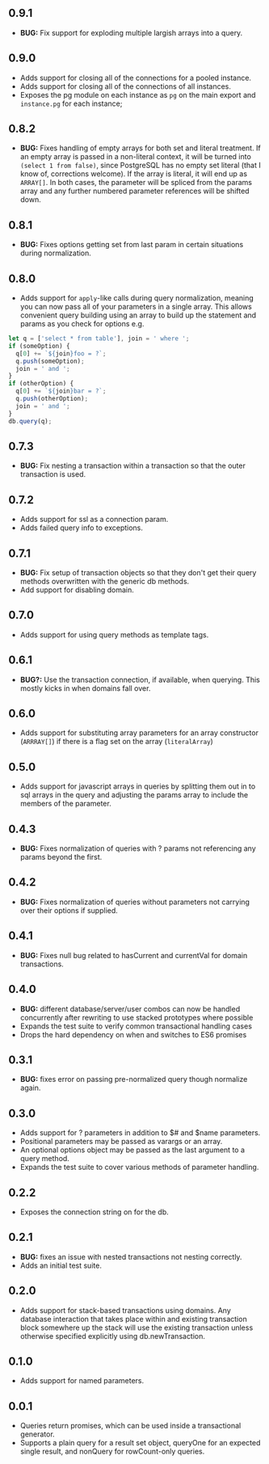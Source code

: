 ## 0.9.1

* __BUG:__ Fix support for exploding multiple largish arrays into a query.

## 0.9.0

* Adds support for closing all of the connections for a pooled instance.
* Adds support for closing all of the connections of all instances.
* Exposes the pg module on each instance as `pg` on the main export and `instance.pg` for each instance;

## 0.8.2

* __BUG:__ Fixes handling of empty arrays for both set and literal treatment. If an empty array is passed in a non-literal context, it will be turned into `(select 1 from false)`, since PostgreSQL has no empty set literal (that I know of, corrections welcome). If the array is literal, it will end up as `ARRAY[]`. In both cases, the parameter will be spliced from the params array and any further numbered parameter references will be shifted down.

## 0.8.1

* __BUG:__ Fixes options getting set from last param in certain situations during normalization.

## 0.8.0

* Adds support for `apply`-like calls during query normalization, meaning you can now pass all of your parameters in a single array. This allows convenient query building using an array to build up the statement and params as you check for options e.g.
```js
let q = ['select * from table'], join = ' where ';
if (someOption) {
  q[0] += `${join}foo = ?`;
  q.push(someOption);
  join = ' and ';
}
if (otherOption) {
  q[0] += `${join}bar = ?`;
  q.push(otherOption);
  join = ' and ';
}
db.query(q);
```

## 0.7.3

* __BUG:__ Fix nesting a transaction within a transaction so that the outer transaction is used.

## 0.7.2

* Adds support for ssl as a connection param.
* Adds failed query info to exceptions.

## 0.7.1

* __BUG:__ Fix setup of transaction objects so that they don't get their query methods overwritten with the generic db methods.
* Add support for disabling domain.

## 0.7.0

* Adds support for using query methods as template tags.

## 0.6.1

* __BUG?:__ Use the transaction connection, if available, when querying. This mostly kicks in when domains fall over.

## 0.6.0

* Adds support for substituting array parameters for an array constructor (`ARRRAY[]`) if there is a flag set on the array (`literalArray`)

## 0.5.0

* Adds support for javascript arrays in queries by splitting them out in to sql arrays in the query and adjusting the params array to include the members of the parameter.

## 0.4.3

* __BUG:__ Fixes normalization of queries with ? params not referencing any params beyond the first.

## 0.4.2

* __BUG:__ Fixes normalization of queries without parameters not carrying over their options if supplied.

## 0.4.1

* __BUG:__ Fixes null bug related to hasCurrent and currentVal for domain transactions.

## 0.4.0

* __BUG:__ different database/server/user combos can now be handled concurrently after rewriting to use stacked prototypes where possible
* Expands the test suite to verify common transactional handling cases
* Drops the hard dependency on when and switches to ES6 promises

## 0.3.1

* __BUG:__ fixes error on passing pre-normalized query though normalize again.

## 0.3.0

* Adds support for ? parameters in addition to $# and $name parameters.
* Positional parameters may be passed as varargs or an array.
* An optional options object may be passed as the last argument to a query method.
* Expands the test suite to cover various methods of parameter handling.

## 0.2.2

* Exposes the connection string on for the db.

## 0.2.1

* __BUG:__ fixes an issue with nested transactions not nesting correctly.
* Adds an initial test suite.

## 0.2.0

* Adds support for stack-based transactions using domains. Any database interaction that takes place within and existing transaction block somewhere up the stack will use the existing transaction unless otherwise specified explicitly using db.newTransaction.

## 0.1.0

* Adds support for named parameters.

## 0.0.1

* Queries return promises, which can be used inside a transactional generator.
* Supports a plain query for a result set object, queryOne for an expected single result, and nonQuery for rowCount-only queries.
